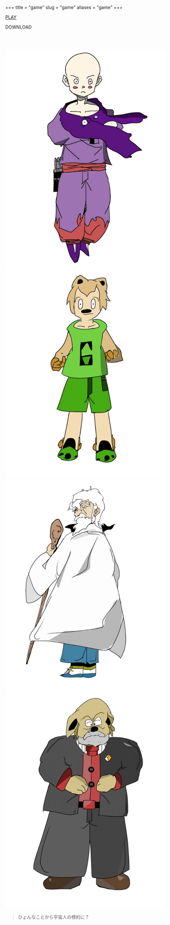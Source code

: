 +++
title = "game"
slug = "game"
aliases = "game"
+++

<link rel="stylesheet" href="/css/img.css" />
<div class="img-new">

<p><a href="https://game.syui.ai"><i class="far fa-play-circle"></i>    PLAY</a></p>
<p>DOWNLOAD</p>
<p>
  <a href="https://github.com/syui/game/releases/download/v3.0/yui-win.zip"><i class="fab fa-windows" style="font-size:30px;margin:10px;"></i></a>
	<a href="https://github.com/syui/game/releases/download/v3.0/yui-mac.zip"><i class="fab fa-apple"style="font-size:30px;margin:10px;"></i></a>
	<a href="https://github.com/syui/game/releases/download/v3.0/yui-ios.ipa"><i class="fab fa-app-store-ios"style="font-size:30px;margin:10px;"></i></a>
	<a href="https://github.com/syui/game/releases/download/v3.0/yui-android.apk"><i class="fab fa-android"style="font-size:30px;margin:10px;"></i></a>
</p>
<p>
	<img src="/img/c_01.webp">
	<img src="/img/c_02.webp">
	<img src="/img/c_03.webp">
	<img src="/img/c_04.webp">
</p>

<p>
<blockquote>ひょんなことから宇宙人の標的に？</blockquote>
</p>

